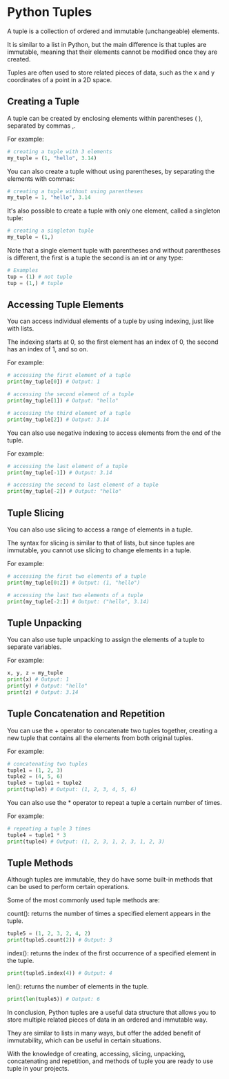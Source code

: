 # Python Tuples

A tuple is a collection of ordered and immutable (unchangeable) elements.

It is similar to a list in Python, but the main difference is that tuples are immutable, meaning that their elements cannot be modified once they are created.

Tuples are often used to store related pieces of data, such as the x and y coordinates of a point in a 2D space.

## Creating a Tuple

A tuple can be created by enclosing elements within parentheses ( ), separated by commas ,.

For example:

```python
# creating a tuple with 3 elements
my_tuple = (1, "hello", 3.14)
```

You can also create a tuple without using parentheses, by separating the elements with commas:

```python
# creating a tuple without using parentheses
my_tuple = 1, "hello", 3.14
```

It's also possible to create a tuple with only one element, called a singleton tuple:

```python
# creating a singleton tuple
my_tuple = (1,)
```

Note that a single element tuple with parentheses and without parentheses is different, the first is a tuple the second is an int or any type:

```python
# Examples
tup = (1) # not tuple
tup = (1,) # tuple
```

## Accessing Tuple Elements

You can access individual elements of a tuple by using indexing, just like with lists.

The indexing starts at 0, so the first element has an index of 0, the second has an index of 1, and so on.

For example:

```python
# accessing the first element of a tuple
print(my_tuple[0]) # Output: 1

# accessing the second element of a tuple
print(my_tuple[1]) # Output: "hello"

# accessing the third element of a tuple
print(my_tuple[2]) # Output: 3.14
```

You can also use negative indexing to access elements from the end of the tuple.

For example:

```python
# accessing the last element of a tuple
print(my_tuple[-1]) # Output: 3.14

# accessing the second to last element of a tuple
print(my_tuple[-2]) # Output: "hello"
```

## Tuple Slicing

You can also use slicing to access a range of elements in a tuple.

The syntax for slicing is similar to that of lists, but since tuples are immutable, you cannot use slicing to change elements in a tuple.

For example:

```python
# accessing the first two elements of a tuple
print(my_tuple[0:2]) # Output: (1, "hello")

# accessing the last two elements of a tuple
print(my_tuple[-2:]) # Output: ("hello", 3.14)
```

## Tuple Unpacking

You can also use tuple unpacking to assign the elements of a tuple to separate variables.

For example:

```python
x, y, z = my_tuple
print(x) # Output: 1
print(y) # Output: "hello"
print(z) # Output: 3.14
```

## Tuple Concatenation and Repetition

You can use the + operator to concatenate two tuples together, creating a new tuple that contains all the elements from both original tuples.

For example:

```python
# concatenating two tuples
tuple1 = (1, 2, 3)
tuple2 = (4, 5, 6)
tuple3 = tuple1 + tuple2
print(tuple3) # Output: (1, 2, 3, 4, 5, 6)
```

You can also use the \* operator to repeat a tuple a certain number of times.

For example:

```python
# repeating a tuple 3 times
tuple4 = tuple1 * 3
print(tuple4) # Output: (1, 2, 3, 1, 2, 3, 1, 2, 3)
```

## Tuple Methods

Although tuples are immutable, they do have some built-in methods that can be used to perform certain operations.

Some of the most commonly used tuple methods are:

count(): returns the number of times a specified element appears in the tuple.

```python
tuple5 = (1, 2, 3, 2, 4, 2)
print(tuple5.count(2)) # Output: 3
```

index(): returns the index of the first occurrence of a specified element in the tuple.

```python
print(tuple5.index(4)) # Output: 4
```

len(): returns the number of elements in the tuple.

```python
print(len(tuple5)) # Output: 6
```

In conclusion, Python tuples are a useful data structure that allows you to store multiple related pieces of data in an ordered and immutable way.

They are similar to lists in many ways, but offer the added benefit of immutability, which can be useful in certain situations.

With the knowledge of creating, accessing, slicing, unpacking, concatenating and repetition, and methods of tuple you are ready to use tuple in your projects.
